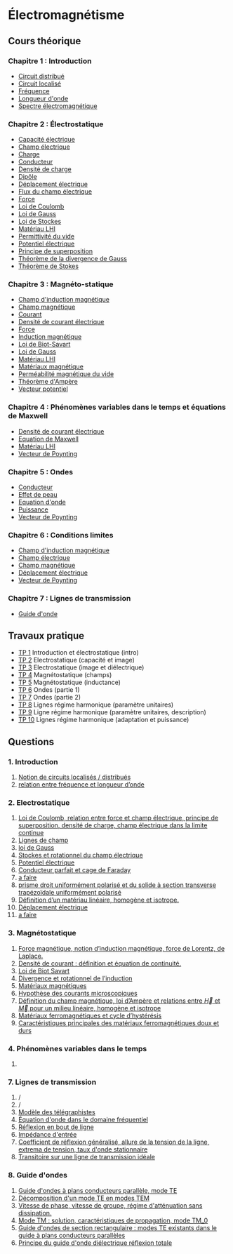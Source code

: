 # Électromagnétisme

## Cours théorique

### Chapitre 1 : Introduction

- [Circuit distribué](Notion/Circuit%20distribué.md)
- [Circuit localisé](Notion/Circuit%20localisé.md)
- [Fréquence](Notion/Fréquence.md)
- [Longueur d'onde](Notion/Longueur%20d'onde.md)
- [Spectre électromagnétique](Notion/Spectre%20électromagnétique.md)

### Chapitre 2 : Électrostatique

- [Capacité électrique](Notion/Capacité%20électrique.md)
- [Champ électrique](Notion/Champ%20électrique.md)
- [Charge](Notion/Charge.md)
- [Conducteur](Notion/Conducteur.md)
- [Densité de charge](Notion/Densité%20de%20charge.md)
- [Dipôle](Notion/Dipôle.md)
- [Déplacement électrique](Notion/Déplacement%20électrique.md)
- [Flux du champ électrique](Notion/Flux%20du%20champ%20électrique.md)
- [Force](Notion/Force.md)
- [Loi de Coulomb](Notion/Loi%20de%20Coulomb.md)
- [Loi de Gauss](Notion/Loi%20de%20Gauss.md)
- [Loi de Stockes](Notion/Loi%20de%20Stockes.md)
- [Matériau LHI](Notion/Matériau%20LHI.md)
- [Permittivité du vide](Notion/Permittivité%20du%20vide.md)
- [Potentiel électrique](Notion/Potentiel%20électrique.md)
- [Principe de superposition](Notion/Principe%20de%20superposition.md)
- [Théorème de la divergence de Gauss](Notion/Théorème%20de%20la%20divergence%20de%20Gauss.md)
- [Théorème de Stokes](Notion/Théorème%20de%20Stokes.md)

### Chapitre 3 : Magnéto-statique

- [Champ d'induction magnétique](Notion/Champ%20d'induction%20magnétique.md)
- [Champ magnétique](Notion/Champ%20magnétique.md)
- [Courant](Notion/Courant.md)
- [Densité de courant électrique](Notion/Densité%20de%20courant%20électrique.md)
- [Force](Notion/Force.md)
- [Induction magnétique](Notion/Induction%20magnétique.md)
- [Loi de Biot-Savart](Notion/Loi%20de%20Biot-Savart.md)
- [Loi de Gauss](Notion/Loi%20de%20Gauss.md)
- [Matériau LHI](Notion/Matériau%20LHI.md)
- [Matériaux magnétique](Notion/Matériaux%20magnétique.md)
- [Perméabilité magnétique du vide](Notion/Perméabilité%20magnétique%20du%20vide.md)
- [Théorème d'Ampère](Notion/Théorème%20d'Ampère.md)
- [Vecteur potentiel](Notion/Vecteur%20potentiel.md)

### Chapitre 4 : Phénomènes variables dans le temps et équations de Maxwell

- [Densité de courant électrique](Notion/Densité%20de%20courant%20électrique.md)
- [Equation de Maxwell](Notion/Equation%20de%20Maxwell.md)
- [Matériau LHI](Notion/Matériau%20LHI.md)
- [Vecteur de Poynting](Notion/Vecteur%20de%20Poynting.md)

### Chapitre 5 : Ondes

- [Conducteur](Notion/Conducteur.md)
- [Effet de peau](Notion/Effet%20de%20peau.md)
- [Equation d'onde](Notion/Equation%20d'onde.md)
- [Puissance](Notion/Puissance.md)
- [Vecteur de Poynting](Notion/Vecteur%20de%20Poynting.md)

### Chapitre 6 : Conditions limites

- [Champ d'induction magnétique](Notion/Champ%20d'induction%20magnétique.md)
- [Champ électrique](Notion/Champ%20électrique.md)
- [Champ magnétique](Notion/Champ%20magnétique.md)
- [Déplacement électrique](Notion/Déplacement%20électrique.md)
- [Vecteur de Poynting](Notion/Vecteur%20de%20Poynting.md)

### Chapitre 7 : Lignes de transmission

- [Guide d'onde](Notion/Guide%20d'onde.md)

## Travaux pratique

- [TP 1](TP/TP%201.md) Introduction et électrostatique (intro)
- [TP 2](TP/TP%202.md) Electrostatique (capacité et image)
- [TP 3](TP/TP%203.md) Electrostatique (image et diélectrique)
- [TP 4](TP/TP%204.md) Magnétostatique (champs)
- [TP 5](TP/TP%205.md) Magnétostatique (inductance)
- [TP 6](TP/TP%206.md) Ondes (partie 1)
- [TP 7](TP/TP%207.md) Ondes (partie 2)
- [TP 8](TP/TP%208.md) Lignes régime harmonique (paramètre unitaires)
- [TP 9](TP/TP%209.md) Ligne régime harmonique (paramètre unitaires, description)
- [TP 10](TP/TP%2010.md) Lignes régime harmonique (adaptation et puissance)

## Questions

### 1. Introduction

1. [Notion de circuits localisés / distribués](Questions/Q1.1.md)
2. [relation entre fréquence et longueur d’onde](Questions/Q1.2.md)

### 2. Electrostatique

1. [Loi de Coulomb, relation entre force et champ électrique, principe de superposition, densité de charge, champ électrique dans la limite continue](Questions/Q2.1.md)
2. [Lignes de champ](Questions/Q2.2.md)
3. [loi de Gauss](Questions/Q2.3.md)
4. [Stockes et rotationnel du champ électrique](Questions/Q2.4.md)
5. [Potentiel électrique](Questions/Q2.5.md)
6. [Conducteur parfait et cage de Faraday](Questions/Q2.6.md)
7. [a faire](Questions/Q2.7.md)
8. [prisme droit uniformément polarisé et du solide à section transverse trapézoïdale uniformément polarisé](Questions/Q2.8.md)
9. [Définition d’un matériau linéaire, homogène et isotrope.](Questions/Q2.9.md)
10. [Déplacement électrique](Questions/Q2.10.md)
11. [a faire](Questions/Q2.11.md)

### 3. Magnétostatique

1. [Force magnétique, notion d’induction magnétique, force de Lorentz, de Laplace.](Questions/Q3.1.md)
2. [Densité de courant : définition et équation de continuité.](Questions/Q3.2.md)
3. [Loi de Biot Savart](Questions/Q3.3.md)
4. [Divergence et rotationnel de l’induction](Questions/Q3.4.md)
5. [Matériaux magnétiques](Questions/Q3.5.md)
6. [Hypothèse des courants microscopiques](Questions/Q3.6.md)
7. [Définition du champ magnétique, loi d’Ampère et relations entre $\vec H$ et $\vec M$ pour un milieu linéaire, homogène et isotrope](Questions/Q3.7.md)
8. [Matériaux ferromagnétiques et cycle d’hystérésis](Questions/Q3.8.md)
9. [Caractéristiques principales des matériaux ferromagnétiques doux et durs](Questions/Q3.9.md)

### 4. Phénomènes variables dans le temps

1. 

### 7. Lignes de transmission

1. /
2. /
3. [Modèle des télégraphistes](Questions/Q7.3.md)
4. [Équation d'onde dans le domaine fréquentiel](Questions/Q7.4.md)
5. [Réflexion en bout de ligne](Questions/Q7.5.md)
6. [Impédance d'entrée](Questions/Q7.6.md)
7. [Coefficient de réflexion généralisé, allure de la tension de la ligne, extrema de tension, taux d'onde stationnaire](Questions/Q7.7.md)
8. [Transitoire sur une ligne de transmission idéale](Questions/Q7.8.md)

### 8. Guide d'ondes

1. [Guide d'ondes à plans conducteurs parallèle, mode TE](Questions/Q8.1.md)
2. [Décomposition d'un mode TE en modes TEM](Questions/Q8.2.md)
3. [Vitesse de phase, vitesse de groupe, régime d'atténuation sans dissipation.](Questions/Q8.3.md)
4. [Mode TM : solution, caractéristiques de propagation, mode TM_0](Questions/Q8.4.md)
5. [Guide d'ondes de section rectangulaire : modes TE existants dans le guide à plans conducteurs parallèles](Questions/Q8.5.md)
6. [Principe du guide d'onde diélectrique réflexion totale](Questions/Q8.6.md)